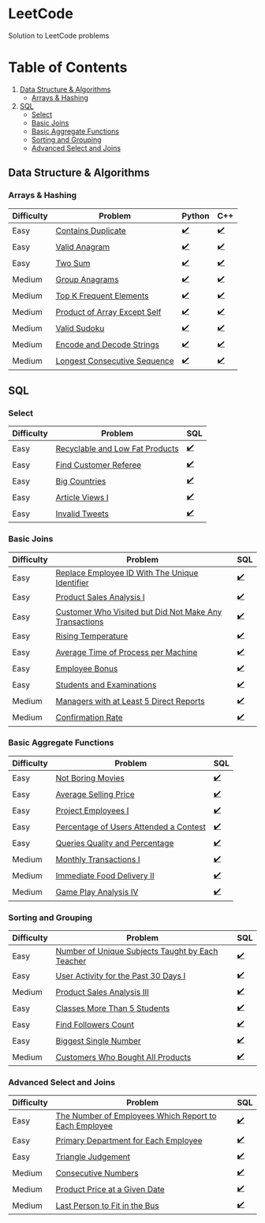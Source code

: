 # LeetCode
Solution to LeetCode problems

# Table of Contents
1. [Data Structure & Algorithms](#data-structure--algorithms)
    - [Arrays & Hashing](#arrays--hashing)
2. [SQL](#sql)
    - [Select](#select)
    - [Basic Joins](#basic-joins)
    - [Basic Aggregate Functions](#basic-aggregate-functions)
    - [Sorting and Grouping](#sorting-and-grouping)
    - [Advanced Select and Joins](#advanced-select-and-joins)

## Data Structure & Algorithms
### Arrays & Hashing
| Difficulty | Problem | Python | C++ |
|------------|---------|--------|-----|
| Easy | [Contains Duplicate](https://leetcode.com/problems/contains-duplicate/) | [✔️](https://github.com/Momen-17/LeetCode/blob/master/Python/Arrays%20%26%20Hashing/contains-duplicate.py) | [✔️](https://github.com/Momen-17/LeetCode/blob/master/Cpp/Arrays%20%26%20Hashing/contains-duplicate.cpp) |
| Easy | [Valid Anagram](https://leetcode.com/problems/valid-anagram/) | [✔️](https://github.com/Momen-17/LeetCode/blob/master/Python/Arrays%20%26%20Hashing/valid-anagram.py) | [✔️](https://github.com/Momen-17/LeetCode/blob/master/Cpp/Arrays%20%26%20Hashing/valid-anagram.cpp) |
| Easy | [Two Sum](https://leetcode.com/problems/two-sum/) | [✔️](https://github.com/Momen-17/LeetCode/blob/master/Python/Arrays%20%26%20Hashing/two-sum.py) | [✔️](https://github.com/Momen-17/LeetCode/blob/master/Cpp/Arrays%20%26%20Hashing/two-sum.cpp) |
| Medium | [Group Anagrams](https://leetcode.com/problems/group-anagrams/description/) | [✔️](https://github.com/Momen-17/LeetCode/blob/master/Python/Arrays%20%26%20Hashing/group-anagrams.py) | [✔️](https://github.com/Momen-17/LeetCode/blob/master/Cpp/Arrays%20%26%20Hashing/group-anagram.cpp) |
| Medium | [Top K Frequent Elements](https://leetcode.com/problems/top-k-frequent-elements/description/) | [✔️](https://github.com/Momen-17/LeetCode/blob/master/Python/Arrays%20%26%20Hashing/top-k-frequent-elements.py) | [✔️](https://github.com/Momen-17/LeetCode/blob/master/Cpp/Arrays%20%26%20Hashing/top-k-frequent-elements.cpp) |
| Medium | [Product of Array Except Self](https://leetcode.com/problems/product-of-array-except-self/description/) | [✔️](https://github.com/Momen-17/LeetCode/blob/master/Python/Arrays%20%26%20Hashing/product-of-array-except-self.py) | [✔️](https://github.com/Momen-17/LeetCode/blob/master/Cpp/Arrays%20%26%20Hashing/product-of-array-except-self.cpp) |
| Medium | [Valid Sudoku](https://leetcode.com/problems/valid-sudoku/) | [✔️](https://github.com/Momen-17/LeetCode/blob/master/Python/Arrays%20%26%20Hashing/valid-sudoku.py) | [✔️](https://github.com/Momen-17/LeetCode/blob/master/Cpp/Arrays%20%26%20Hashing/valid-sudoku.cpp) |
| Medium | [Encode and Decode Strings](https://leetcode.com/problems/encode-and-decode-strings/) | [✔️](https://github.com/Momen-17/LeetCode/blob/master/Python/Arrays%20%26%20Hashing/encode-and-decode-strings.py) | [✔️](https://github.com/Momen-17/LeetCode/blob/master/Cpp/Arrays%20%26%20Hashing/encode-and-decode-strings.cpp) |
| Medium | [Longest Consecutive Sequence](https://leetcode.com/problems/longest-consecutive-sequence/description/) | [✔️](https://github.com/Momen-17/LeetCode/blob/master/Python/Arrays%20%26%20Hashing/longest-consecutive-sequence.py) | [✔️](https://github.com/Momen-17/LeetCode/blob/master/Cpp/Arrays%20%26%20Hashing/longest-consecutive-sequence.cpp) |

## SQL

### Select
| Difficulty | Problem | SQL |
|------------|---------|-----|
| Easy | [Recyclable and Low Fat Products](https://leetcode.com/problems/recyclable-and-low-fat-products/description/?envType=study-plan-v2&envId=top-sql-50) | [✔️](https://github.com/Momen-17/LeetCode/blob/master/SQL/Select/recyclable-and-low-fat-products.sql) |
| Easy | [Find Customer Referee](https://leetcode.com/problems/find-customer-referee/description/?envType=study-plan-v2&envId=top-sql-50) | [✔️](https://github.com/Momen-17/LeetCode/blob/master/SQL/Select/find-customer-referee.sql) |
| Easy | [Big Countries](https://leetcode.com/problems/big-countries/description/?envType=study-plan-v2&envId=top-sql-50) | [✔️](https://github.com/Momen-17/LeetCode/blob/master/SQL/Select/big-countries.sql) |
| Easy | [Article Views I](https://leetcode.com/problems/article-views-i/description/?envType=study-plan-v2&envId=top-sql-50) | [✔️](https://github.com/Momen-17/LeetCode/blob/master/SQL/Select/article-views-i.sql) |
| Easy | [Invalid Tweets](https://leetcode.com/problems/invalid-tweets/description/?envType=study-plan-v2&envId=top-sql-50) | [✔️](https://github.com/Momen-17/LeetCode/blob/master/SQL/Select/invalid-tweets.sql) |

### Basic Joins
| Difficulty | Problem | SQL |
|------------|---------|-----|
| Easy | [Replace Employee ID With The Unique Identifier](https://leetcode.com/problems/replace-employee-id-with-the-unique-identifier/description/?envType=study-plan-v2&envId=top-sql-50) | [✔️](https://github.com/Momen-17/LeetCode/blob/master/SQL/Basic%20Joins/replace-employee-id-with-the-unique-identifier.sql) |
| Easy | [Product Sales Analysis I](https://leetcode.com/problems/product-sales-analysis-i/description/?envType=study-plan-v2&envId=top-sql-50) | [✔️](https://github.com/Momen-17/LeetCode/blob/master/SQL/Basic%20Joins/product-sales-analysis-i.sql) |
| Easy | [Customer Who Visited but Did Not Make Any Transactions](https://leetcode.com/problems/customer-who-visited-but-did-not-make-any-transactions/description/?envType=study-plan-v2&envId=top-sql-50) | [✔️](https://github.com/Momen-17/LeetCode/blob/master/SQL/Basic%20Joins/customer-who-visited-but-did-not-make-any-transactions.sql) |
| Easy | [Rising Temperature](https://leetcode.com/problems/rising-temperature/description/?envType=study-plan-v2&envId=top-sql-50) | [✔️](https://github.com/Momen-17/LeetCode/blob/master/SQL/Basic%20Joins/rising-temperature.sql) |
| Easy | [Average Time of Process per Machine](https://leetcode.com/problems/average-time-of-process-per-machine/description/?envType=study-plan-v2&envId=top-sql-50) | [✔️](https://github.com/Momen-17/LeetCode/blob/master/SQL/Basic%20Joins/average-time-of-process-per-machine.sql) |
| Easy | [Employee Bonus](https://leetcode.com/problems/employee-bonus/description/?envType=study-plan-v2&envId=top-sql-50) | [✔️](https://github.com/Momen-17/LeetCode/blob/master/SQL/Basic%20Joins/employee-bonus.sql) |
| Easy | [Students and Examinations](https://leetcode.com/problems/students-and-examinations/description/?envType=study-plan-v2&envId=top-sql-50) | [✔️](https://github.com/Momen-17/LeetCode/blob/master/SQL/Basic%20Joins/students-and-examinations.sql) |
| Medium | [Managers with at Least 5 Direct Reports](https://leetcode.com/problems/managers-with-at-least-5-direct-reports/description/?envType=study-plan-v2&envId=top-sql-50) | [✔️](https://github.com/Momen-17/LeetCode/blob/master/SQL/Basic%20Joins/managers-with-at-least-5-direct-reports.sql) |
| Medium | [Confirmation Rate](https://leetcode.com/problems/confirmation-rate/description/?envType=study-plan-v2&envId=top-sql-50) | [✔️](https://github.com/Momen-17/LeetCode/blob/master/SQL/Basic%20Joins/confirmation-rate.sql) |

### Basic Aggregate Functions
| Difficulty | Problem | SQL |
|------------|---------|-----|
| Easy | [Not Boring Movies](https://leetcode.com/problems/not-boring-movies/description/?envType=study-plan-v2&envId=top-sql-50) | [✔️](https://github.com/Momen-17/LeetCode/blob/master/SQL/Basic%20Aggregate%20Functions/not-boring-movies.sql) |
| Easy | [Average Selling Price](https://leetcode.com/problems/average-selling-price/description/?envType=study-plan-v2&envId=top-sql-50) | [✔️](https://github.com/Momen-17/LeetCode/blob/master/SQL/Basic%20Aggregate%20Functions/average-selling-price.sql) |
| Easy | [Project Employees I](https://leetcode.com/problems/project-employees-i/description/?envType=study-plan-v2&envId=top-sql-50) | [✔️](https://github.com/Momen-17/LeetCode/blob/master/SQL/Basic%20Aggregate%20Functions/project-employees-i.sql) |
| Easy | [Percentage of Users Attended a Contest](https://leetcode.com/problems/percentage-of-users-attended-a-contest/description/?envType=study-plan-v2&envId=top-sql-50) | [✔️](https://github.com/Momen-17/LeetCode/blob/master/SQL/Basic%20Aggregate%20Functions/percentage-of-users-attended-a-contest.sql) |
| Easy | [Queries Quality and Percentage](https://leetcode.com/problems/queries-quality-and-percentage/description/?envType=study-plan-v2&envId=top-sql-50) | [✔️](https://github.com/Momen-17/LeetCode/blob/master/SQL/Basic%20Aggregate%20Functions/queries-quality-and-percentage.sql) |
| Medium | [Monthly Transactions I](https://leetcode.com/problems/monthly-transactions-i/description/?envType=study-plan-v2&envId=top-sql-50) | [✔️](https://github.com/Momen-17/LeetCode/blob/master/SQL/Basic%20Aggregate%20Functions/monthly-transactions-i.sql) |
| Medium | [Immediate Food Delivery II](https://leetcode.com/problems/immediate-food-delivery-ii/description/?envType=study-plan-v2&envId=top-sql-50) | [✔️](https://github.com/Momen-17/LeetCode/blob/master/SQL/Basic%20Aggregate%20Functions/immediate-food-delivery-ii.sql) |
| Medium | [Game Play Analysis IV](https://leetcode.com/problems/game-play-analysis-iv/description/?envType=study-plan-v2&envId=top-sql-50) | [✔️](https://github.com/Momen-17/LeetCode/blob/master/SQL/Basic%20Aggregate%20Functions/game-play-analysis-iv.sql) |

### Sorting and Grouping
| Difficulty | Problem | SQL |
|------------|---------|-----|
| Easy | [Number of Unique Subjects Taught by Each Teacher](https://leetcode.com/problems/number-of-unique-subjects-taught-by-each-teacher/description/?envType=study-plan-v2&envId=top-sql-50) | [✔️](https://github.com/Momen-17/LeetCode/blob/master/SQL/Sorting%20and%20Grouping/number-of-unique-subjects-taught-by-each-teacher.sql) |
| Easy | [User Activity for the Past 30 Days I](https://leetcode.com/problems/user-activity-for-the-past-30-days-i/description/?envType=study-plan-v2&envId=top-sql-50) | [✔️](https://github.com/Momen-17/LeetCode/blob/master/SQL/Sorting%20and%20Grouping/user-activity-for-the-past-30-days-i.sql) |
| Medium | [Product Sales Analysis III](https://leetcode.com/problems/product-sales-analysis-iii/description/?envType=study-plan-v2&envId=top-sql-50) | [✔️](https://github.com/Momen-17/LeetCode/blob/master/SQL/Sorting%20and%20Grouping/product-sales-analysis-iii.sql) |
| Easy | [Classes More Than 5 Students](https://leetcode.com/problems/classes-more-than-5-students/description/?envType=study-plan-v2&envId=top-sql-50) | [✔️](https://github.com/Momen-17/LeetCode/blob/master/SQL/Sorting%20and%20Grouping/classes-more-than-5-students.sql) |
| Easy | [Find Followers Count](https://leetcode.com/problems/find-followers-count/description/?envType=study-plan-v2&envId=top-sql-50) | [✔️](https://github.com/Momen-17/LeetCode/blob/master/SQL/Sorting%20and%20Grouping/find-followers-count.sql) |
| Easy | [Biggest Single Number](https://leetcode.com/problems/biggest-single-number/description/?envType=study-plan-v2&envId=top-sql-50) | [✔️](https://github.com/Momen-17/LeetCode/blob/master/SQL/Sorting%20and%20Grouping/biggest-single-number.sql) |
| Medium | [Customers Who Bought All Products](https://leetcode.com/problems/customers-who-bought-all-products/description/?envType=study-plan-v2&envId=top-sql-50) | [✔️](https://github.com/Momen-17/LeetCode/blob/master/SQL/Sorting%20and%20Grouping/customers-who-bought-all-products.sql) |

### Advanced Select and Joins
| Difficulty | Problem | SQL |
|------------|---------|-----|
| Easy | [The Number of Employees Which Report to Each Employee](https://leetcode.com/problems/the-number-of-employees-which-report-to-each-employee/description/?envType=study-plan-v2&envId=top-sql-50) | [✔️](https://github.com/Momen-17/LeetCode/blob/master/SQL/Advanced%20Select%20and%20Joins/the-number-of-employees-which-report-to-each-employee.sql) |
| Easy | [Primary Department for Each Employee](https://leetcode.com/problems/primary-department-for-each-employee/description/?envType=study-plan-v2&envId=top-sql-50) | [✔️](https://github.com/Momen-17/LeetCode/blob/master/SQL/Advanced%20Select%20and%20Joins/primary-department-for-each-employee.sql) |
| Easy | [Triangle Judgement](https://leetcode.com/problems/triangle-judgement/description/?envType=study-plan-v2&envId=top-sql-50) | [✔️](https://github.com/Momen-17/LeetCode/blob/master/SQL/Advanced%20Select%20and%20Joins/triangle-judgement.sql) |
| Medium | [Consecutive Numbers](https://leetcode.com/problems/consecutive-numbers/description/?envType=study-plan-v2&envId=top-sql-50) | [✔️](https://github.com/Momen-17/LeetCode/blob/master/SQL/Advanced%20Select%20and%20Joins/consecutive-numbers.sql) |
| Medium | [Product Price at a Given Date](https://leetcode.com/problems/product-price-at-a-given-date/description/?envType=study-plan-v2&envId=top-sql-50) | [✔️](https://github.com/Momen-17/LeetCode/blob/master/SQL/Advanced%20Select%20and%20Joins/product-price-at-a-given-date.sql) |
| Medium | [Last Person to Fit in the Bus](https://leetcode.com/problems/last-person-to-fit-in-the-bus/?envType=study-plan-v2&envId=top-sql-50) | [✔️](https://github.com/Momen-17/LeetCode/blob/master/SQL/Advanced%20Select%20and%20Joins/last-person-to-fit-in-the-bus.sql) |
